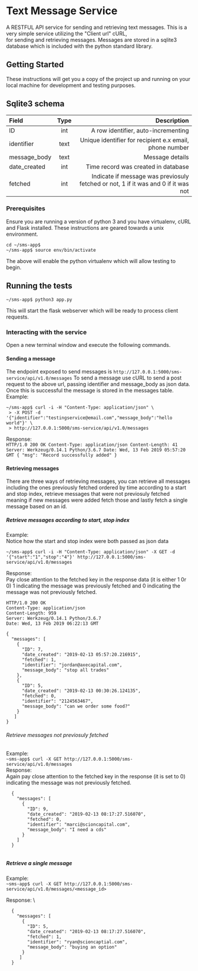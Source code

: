 # Text Message Service
A RESTFUL API service for sending and retrieving text messages.
This is a very simple service utilizing the "Client url" cURL, \
for sending and retrieving messages. Messages are stored in a sqlite3
database which is included with the python standard library.


## Getting Started
These instructions will get you a copy of the project up and running on your local machine for development and testing purposes.

## Sqlite3 schema
|Field  |Type |Description  |
| :-----| :---:| -----------:|
|  ID     |  int    |     A row identifier, auto-incrementing       |
|  identifier| text |     Unique identifier for recipient e.x email, phone number          |
|  message_body| text |   Message details                             |
|  date_created| int |    Time record was created in database
|  fetched      | int |   Indicate if message was previosuly fetched or not, 1 if it was and 0 if it was not | 

### Prerequisites
Ensure you are running a version of python 3 and you have virtualenv, cURL and Flask installed. These instructions
are geared towards a unix environment.

```
cd ~/sms-app$
~/sms-app$ source env/bin/activate
```
The above will enable the python virtualenv which will allow testing to begin.


## Running the tests
```
~/sms-app$ python3 app.py
```
This will start the flask webserver which will be ready to process client requests.


### Interacting with the service
Open a new terminal window and execute the following commands.

#### Sending a message
The endpoint exposed to send messages is ```http://127.0.0.1:5000/sms-service/api/v1.0/messages```
To send a message use cURL to send a post request to the above url, passing identifier and message_body
as json data. Once this is successful the message is stored in the messages table. \
Example:
  ```
  ~/sms-app$ curl -i -H "Content-Type: application/json" \
   > -X POST -d '{"identifier":"testingservice@email.com","message_body":"hello world"}' \
   > http://127.0.0.1:5000/sms-service/api/v1.0/messages
  ```
  Response: \
    ```
      HTTP/1.0 200 OK
  Content-Type: application/json
  Content-Length: 41
  Server: Werkzeug/0.14.1 Python/3.6.7
  Date: Wed, 13 Feb 2019 05:57:20 GMT
  {
    "msg": "Record successfully added"
  }
    ```
    
#### Retrieving messages
There are three ways of retrieving messages, you can retrieve all messages including the ones previously fetched ordered by time
according to a start and stop index, retrieve messages that were not previosuly fetched meaning if new messages were added
fetch those and lastly fetch a single message based on an id.

##### Retrieve messages according to start, stop index 
Example: \
Notice how the start and stop index were both passed as json data
  ```
  ~/sms-app$ curl -i -H "Content-Type: application/json" -X GET -d '{"start":"1","stop":"4"}' http://127.0.0.1:5000/sms-service/api/v1.0/messages

  ```
Response: \
Pay close attention to the fetched key in the response data (it is either 1 0r 0) 1 indicating the message was previously fetched
and 0 indicating the message was not previously fetched.
  ```
  HTTP/1.0 200 OK
  Content-Type: application/json
  Content-Length: 959
  Server: Werkzeug/0.14.1 Python/3.6.7
  Date: Wed, 13 Feb 2019 06:22:13 GMT
  
  {
    "messages": [
      {
        "ID": 7,
        "date_created": "2019-02-13 05:57:20.216915",
        "fetched": 1,
        "identifier": "jordan@axecapital.com",
        "message_body": "stop all trades"
      },
      {
        "ID": 5,
        "date_created": "2019-02-13 00:30:26.124135",
        "fetched": 0,
        "identifier": "2124563467",
        "message_body": "can we order some food?"
      }
     ]
  }
  ```
  ###### Retrieve messages not previosuly fetched
  Example: \
    ```
    ~sms-app$ curl -X GET http://127.0.0.1:5000/sms-service/api/v1.0/messages 
    ```\
  Response: \
  Again pay close attention to the fetched key in the response (it is set to 0) indicating the message was not previously
  fetched.
  ```
    {
      "messages": [
        {
          "ID": 9,
          "date_created": "2019-02-13 08:17:27.516070",
          "fetched": 0,
          "identifier": "marci@scioncapital.com",
          "message_body": "I need a cds"
        }
      ]
    }
    
  ```
  
  ##### Retrieve a single message
  Example: \
    ```
    ~sms-app$ curl -X GET http://127.0.0.1:5000/sms-service/api/v1.0/messages/<message_id>
    ```
    
   Response: \
     
      {
        "messages": [
          {
            "ID": 5,
            "date_created": "2019-02-13 08:17:27.516070",
            "fetched": 1,
            "identifier": "ryan@scioncaptial.com",
            "message_body": "buying an option"
          }
         ]
      }
      
    
   
